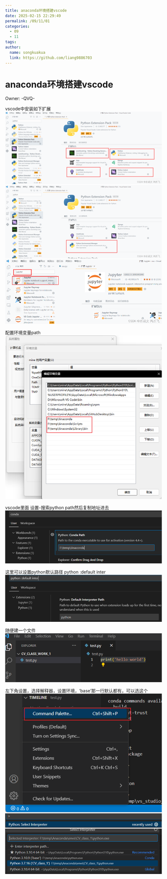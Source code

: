 ```yaml
---
title: anaconda环境搭建vscode
date: 2025-02-15 22:29:49
permalink: /09/11/01
categories: 
  - 09
  - 11
tags: 
author:
  name: songkuakua
  link: https://github.com/liang9886703
---
```

# anaconda环境搭建vscode

Owner: -QVQ-

vscode中安装如下扩展
![Untitled](./pic11.png)
![Untitled](./pic12.png)
![Untitled](./pic13.png)

配置环境变量path
![Untitled](./pic14.png)

vscode里面 设置-搜索python path然后复制地址进去
![Untitled](./pic15.png)

这里可以设置python默认路径         python :default inter
![Untitled](./pic16.png)

随便建一个文件 
![Untitled](./pic17.png)

左下角设置，选择解释器，设置环境，‘base’那一行默认都有，可以选这个
![Untitled](./pic18.png)
![Untitled](./pic19.png)
![Untitled](./pic20.png)